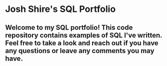 # Josh Shire's SQL Portfolio

## Welcome to my SQL portfolio! This code repository contains examples of SQL I've written. Feel free to take a look and reach out if you have any questions or leave any comments you may have. 
